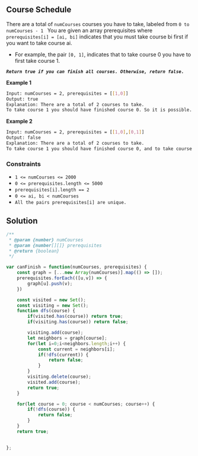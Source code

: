 
##    Course Schedule

There are a total of ```numCourses``` courses you have to take, labeled from ```0 to numCourses - 1 ``` You are given an array prerequisites where ```prerequisites[i] = [ai, bi]``` indicates that you must take course bi first if you want to take course ai.

- For example, the pair ```[0, 1]```, indicates that to take course 0 you have to first take course 1.

***```Return true if you can finish all courses. Otherwise, return false.```***

 


 




**Example 1**
```bash
Input: numCourses = 2, prerequisites = [[1,0]]
Output: true
Explanation: There are a total of 2 courses to take. 
To take course 1 you should have finished course 0. So it is possible.
```

**Example 2**
```bash
Input: numCourses = 2, prerequisites = [[1,0],[0,1]]
Output: false
Explanation: There are a total of 2 courses to take. 
To take course 1 you should have finished course 0, and to take course 0 you should also have finished course 1. So it is impossible.
```

### Constraints

- ```1 <= numCourses <= 2000```
- ```0 <= prerequisites.length <= 5000```
- ```prerequisites[i].length == 2```
- ```0 <= ai, bi < numCourses```
- ```All the pairs prerequisites[i] are unique.```


## Solution

```javascript
/**
 * @param {number} numCourses
 * @param {number[][]} prerequisites
 * @return {boolean}
 */

var canFinish = function(numCourses, prerequisites) {
    const graph = [...new Array(numCourses)].map(() => []);
    prerequisites.forEach(([u,v]) => {
        graph[u].push(v);
    })

    const visited = new Set();
    const visiting = new Set();
    function dfs(course) {
        if(visited.has(course)) return true;
        if(visiting.has(course)) return false;

        visiting.add(course);
        let neighbors = graph[course];
        for(let i=0;i<neighbors.length;i++) {
            const current = neighbors[i];
            if(!dfs(current)) {
                return false;
            }
        }
        visiting.delete(course);
        visited.add(course);
        return true;
    }

    for(let course = 0; course < numCourses; course++) {
        if(!dfs(course)) {
            return false;
        }
    }
    return true;

    
};
```
